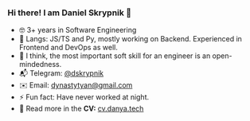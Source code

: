 ### Hi there! I am Daniel Skrypnik 👋

<!--
**fermersky/fermersky** is a ✨ _special_ ✨ repository because its `README.md` (this file) appears on your GitHub profile.

Here are some ideas to get you started:
-->
- 🤓 3+ years in Software Engineering
- 🔭 Langs: JS/TS and Py, mostly working on Backend. Experienced in Frontend and DevOps as well.
- 💬 I think, the most important soft skill for an engineer is an open-mindedness.
- 📬 Telegram: <a href="https://t.me/dskrypnik">@dskrypnik</a>
- ✉️ Email: dynastytyan@gmail.com
- ⚡ Fun fact: Have never worked at night.
- 📃 Read more in the **CV:** <a href="https://drive.google.com/file/d/1j5zREJOycMIcnEykRwLeML0H9LVrFQmW/view?usp=sharing">cv.danya.tech</a>

